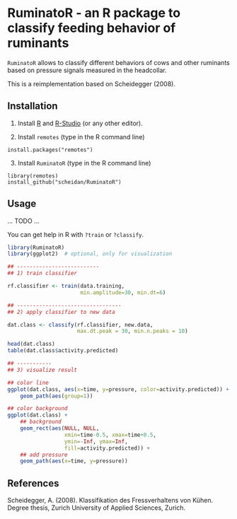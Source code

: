 # RuminatoR - an R package to classify feeding behavior of ruminants

`RuminatoR` allows to classify different behaviors of cows and other
ruminants based on pressure signals measured in the headcollar.

This is a reimplementation based on Scheidegger (2008).


## Installation

1. Install [R](https://cloud.r-project.org/) and [R-Studio](https://www.rstudio.com/products/RStudio/) (or any other editor).

2. Install `remotes` (type in the R command line)
```
install.packages("remotes")
```

3. Install `RuminatoR` (type in the R command line)
```
library(remotes)
install_github("scheidan/RuminatoR")
```

## Usage

... TODO ...

You can get help in R with `?train` or `?classify`.

```R
library(RuminatoR)
library(ggplot2)  # optional, only for visualization

## --------------------------
## 1) train classifier

rf.classifier <- train(data.training,
                       min.amplitude=30, min.dt=6)

## ---------------------------------
## 2) apply classifier to new data

dat.class <- classify(rf.classifier, new.data,
                      max.dt.peak = 30, min.n.peaks = 10)

head(dat.class)
table(dat.class$activity.predicted)

## -----------
## 3) visualize result

## color line
ggplot(dat.class, aes(x=time, y=pressure, color=activity.predicted)) +
    geom_path(aes(group=1))

## color background
ggplot(dat.class) +
    ## background
    geom_rect(aes(NULL, NULL,
                  xmin=time-0.5, xmax=time+0.5,
                  ymin=-Inf, ymax=Inf,
                  fill=activity.predicted)) +
    ## add pressure
    geom_path(aes(x=time, y=pressure))
```

## References

Scheidegger, A. (2008). Klassifikation des Fressverhaltens von Kühen. Degree thesis, Zurich University of Applied Sciences, Zurich.
